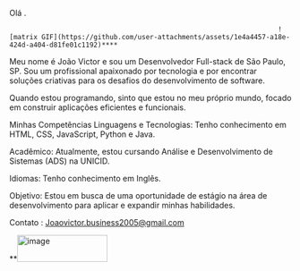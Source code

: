 Olá .




                                                                       ![matrix GIF](https://github.com/user-attachments/assets/1e4a4457-a18e-424d-a404-d81fe01c1192)****

                                                                          



                                                              





Meu nome é João Victor e sou um Desenvolvedor Full-stack de São Paulo, SP. Sou um profissional apaixonado por tecnologia e por encontrar soluções criativas para os desafios do desenvolvimento de software.



Quando estou programando, sinto que estou no meu próprio mundo, focado em construir aplicações eficientes e funcionais.



Minhas Competências
Linguagens e Tecnologias: Tenho conhecimento em HTML, CSS, JavaScript, Python e Java.



Acadêmico: Atualmente, estou cursando Análise e Desenvolvimento de Sistemas (ADS) na UNICID.



Idiomas: Tenho conhecimento em Inglês.



Objetivo: Estou em busca de uma oportunidade de estágio na área de desenvolvimento para aplicar e expandir minhas habilidades.




Contato : Joaovictor.business2005@gmail.com



**<img width="161" height="48" alt="image" src="https://github.com/user-attachments/assets/5f60c469-a6bf-453e-8ea5-69f4ad9b83ce" />
